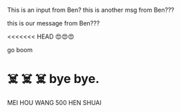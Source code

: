 This is an input from Ben?
this is another msg from Ben???


this is our message from Ben???

<<<<<<< HEAD
😍😍😍

go boom

☠️
☠️
☠️
bye bye.
=======
MEI HOU WANG 500 HEN SHUAI